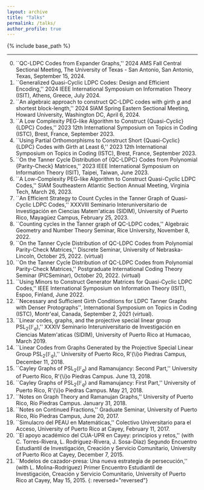 ```yaml
---
layout: archive
title: "Talks"
permalink: /talks/
author_profile: true
---
```


{% include base_path %}

---

0. ``QC-LDPC Codes from Expander Graphs,'' 2024 AMS Fall Central Sectional Meeting, The University of Texas - San Antonio, San Antonio, Texas, September 15, 2024.
0. ``Generalized Quasi-Cyclic LDPC Codes: Design and Efficient Encoding,'' 2024 IEEE International Symposium on Information Theory (ISIT), Athens, Greece, July 2024.
0. ``An algebraic approach to construct QC-LDPC codes with girth $g$ and shortest block-length,'' 2024 SIAM Spring Eastern Sectional Meeting, Howard University, Washington DC, April 6, 2024.
0. ``A Low Complexity PEG-like Algorithm to Construct {Quasi-Cyclic} {LDPC}
Codes,'' 2023 12th International Symposium on Topics in Coding (ISTC), Brest, France, September 2023. 
0. ``Using Partial Orthomorphisms to Construct Short {Quasi-Cyclic} {LDPC} Codes with Girth at Least 6,'' 2023 12th International Symposium on Topics in Coding (ISTC), Brest, France, September 2023.
0. ``On the Tanner Cycle Distribution of {QC-LDPC} Codes from Polynomial {Parity-Check} Matrices,'' 2023 IEEE International Symposium on Information Theory (ISIT), Taipei, Taiwan, June 2023.
0. ``A Low-Complexity PEG-like Algorithm to Construct Quasi-Cyclic LDPC Codes,'' SIAM Southeastern Atlantic Section Annual Meeting, Virginia Tech, March 26, 2023. 
0. ``An Efficient Strategy to Count Cycles in the Tanner Graph of Quasi-Cyclic LDPC Codes,'' XXXVIII Seminario Interuniversitario de Investigación en Ciencias Matem\'aticas (SIDIM), University of Puerto Rico, Mayagüez Campus, February 25, 2023.
0. ``Counting cycles in the Tanner graph of QC-LDPC codes,'' Algebraic Geometry and Number Theory Seminar, Rice University, November 8, 2022.
0. ``On the Tanner Cycle Distribution of QC-LDPC Codes from Polynomial Parity-Check Matrices,'' Discrete Seminar, University of Nebraska-Lincoln, October 25, 2022. (virtual)
0. ``On the Tanner Cycle Distribution of QC-LDPC Codes from Polynomial Parity-Check Matrices,'' Postgraduate International Coding Theory Seminar (PICSeminar), October 20, 2022. (virtual)
0. ``Using Minors to Construct Generator Matrices for Quasi-Cyclic LDPC Codes,'' IEEE International Symposium on Information Theory (ISIT), Espoo, Finland, June 2022.
0. ``Necessary and Sufficient Girth Conditions for LDPC Tanner Graphs with Denser Protographs'', International Symposium on Topics in Coding (ISTC), Montr\'eal, Canada, September 2, 2021 (virtual).
0. ``Linear codes, graphs, and the projective special linear group ${\text{PSL}}_{2}({\mathbb{F}}_{q})$,'' XXXIV Seminario Interuniversitario de Investigación en Ciencias Matem\'aticas (SIDIM), University of Puerto Rico at Humacao, March 2019. 
0. ``Linear Codes from Graphs Generated by the Projective Special Linear Group ${\text{PSL}}_{2}({\mathbb{F}}_{q})$,'' University of Puerto Rico, R\'{\i}o Piedras Campus, December 11, 2018.
0. ``Cayley Graphs of ${\text{PSL}}_{2}({\mathbb{F}}_{q})$ and Ramanujancy: Second Part,'' University of Puerto Rico, R\'{\i}o Piedras Campus. June 13, 2018.
0. ``Cayley Graphs of ${\text{PSL}}_{2}({\mathbb{F}}_{q})$ and Ramanujancy: First Part,'' University of Puerto Rico, R\'{\i}o Piedras Campus. May 21, 2018.
0. ``Notes on Graph Theory and Ramanujan Graphs,'' University of Puerto Rico, Río Piedras Campus. January 31, 2018.
0. ``Notes on Continued Fractions,'' Graduate Seminar, University of Puerto Rico, Río Piedras Campus, June 20, 2017.
0. ``Simulacro del PEAU en Matemáticas,'' Colectivo Universitario para el Acceso, University of Puerto Rico at Cayey, February 11, 2017.
0. ``El apoyo académico del CUA-UPR en Cayey: principios y retos,'' (with C. Torres-Rivera, L. Rodríguez-Rivera, J. Sosa-Díaz) Segundo Encuentro Estudiantil de Investigación, Creación y Servicio Comunitario, University of Puerto Rico at Cayey, December 7, 2015.
0. ``Modelos de cazador-presa: Una nueva estrategia de persecución,'' (with L. Molina-Rodríguez) Primer Encuentro Estudiantil de Investigación, Creación y Servicio Comunitario, University of Puerto Rico at Cayey, May 15, 2015.
{: reversed="reversed"}
